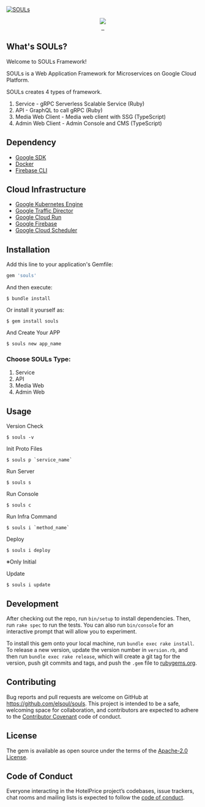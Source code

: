 [![SOULs](https://firebasestorage.googleapis.com/v0/b/el-quest.appspot.com/o/mediaLibrary%2F1605615287402_souls-ogp.jpg?alt=media&token=1115aa76-6863-469d-acc8-9815ca7fac37)](https://rubygems.org/gems/souls)

<p align="center">
  <a aria-label="Ruby logo" href="https://el-soul.com">
    <img src="https://badgen.net/badge/icon/Made%20by%20ELSOUL?icon=ruby&label&color=black&labelColor=black">
  </a>
  <br/>

  <a aria-label="Ruby Gem version" href="https://rubygems.org/gems/souls">
    <img alt="" src="https://badgen.net/rubygems/v/souls/latest">
  </a>
  <a aria-label="Downloads Number" href="https://rubygems.org/gems/souls">
    <img alt="" src="https://badgen.net/rubygems/dt/souls">
  </a>
  <a aria-label="License" href="https://github.com/elsoul/souls/blob/master/LICENSE">
    <img alt="" src="https://badgen.net/badge/license/Apache/blue">
  </a>
</p>

## What's SOULs?

Welcome to SOULs Framework!

SOULs is a Web Application Framework for Microservices on Google Cloud Platform.

SOULs creates 4 types of framework.

1. Service - gRPC Serverless Scalable Service (Ruby)
2. API - GraphQL to call gRPC (Ruby)
3. Media Web Client - Media web client with SSG (TypeScript)
4. Admin Web Client - Admin Console and CMS (TypeScript)

## Dependency

- [Google SDK](https://cloud.google.com/sdk/docs)
- [Docker](https://www.docker.com/)
- [Firebase CLI](https://firebase.google.com/docs/cli)

## Cloud Infrastructure

- [Google Kubernetes Engine](https://cloud.google.com/kubernetes-engine)
- [Google Traffic Director](https://cloud.google.com/traffic-director)
- [Google Cloud Run](https://cloud.google.com/run)
- [Google Firebase](https://firebase.google.com/)
- [Google Cloud Scheduler](https://cloud.google.com/scheduler)

## Installation

Add this line to your application's Gemfile:

```ruby
gem 'souls'
```

And then execute:

    $ bundle install

Or install it yourself as:

    $ gem install souls

And Create Your APP

    $ souls new app_name

### Choose SOULs Type:

1. Service
2. API
3. Media Web
4. Admin Web

## Usage

Version Check

    $ souls -v

Init Proto Files

    $ souls p `service_name`

Run Server

    $ souls s

Run Console

    $ souls c

Run Infra Command

    $ souls i `method_name`

Deploy

    $ souls i deploy

※Only Initial

Update

    $ souls i update

## Development

After checking out the repo, run `bin/setup` to install dependencies. Then, run `rake spec` to run the tests. You can also run `bin/console` for an interactive prompt that will allow you to experiment.

To install this gem onto your local machine, run `bundle exec rake install`. To release a new version, update the version number in `version.rb`, and then run `bundle exec rake release`, which will create a git tag for the version, push git commits and tags, and push the `.gem` file to [rubygems.org](https://rubygems.org/gems/souls).

## Contributing

Bug reports and pull requests are welcome on GitHub at https://github.com/elsoul/souls. This project is intended to be a safe, welcoming space for collaboration, and contributors are expected to adhere to the [Contributor Covenant](http://contributor-covenant.org) code of conduct.

## License

The gem is available as open source under the terms of the [Apache-2.0 License](https://www.apache.org/licenses/LICENSE-2.0).

## Code of Conduct

Everyone interacting in the HotelPrice project’s codebases, issue trackers, chat rooms and mailing lists is expected to follow the [code of conduct](https://github.com/elsoul/souls/blob/master/CODE_OF_CONDUCT.md).
